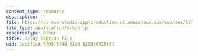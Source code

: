 ```yaml
---
content_type: resource
description: ''
file: https://ol-ocw-studio-app-production.s3.amazonaws.com/courses/18-01sc-single-variable-calculus-fall-2010/1ec3f1cd6fb5584d91c0020340915f51_kCPVBl953eY.vtt
file_type: application/x-subrip
resourcetype: Other
title: 3play caption file
uid: 1ec3f1cd-6fb5-584d-91c0-020340915f51
---
```


